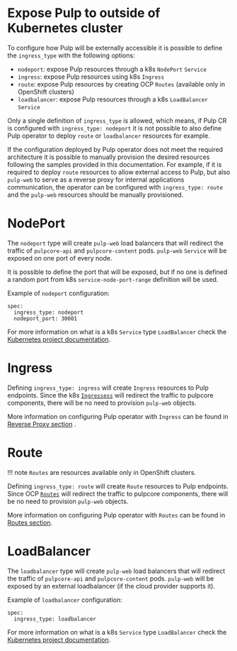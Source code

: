 # Expose Pulp to outside of Kubernetes cluster


To configure how Pulp will be externally accessible it is possible to define the `ingress_type` with
the following options:

* `nodeport`: expose Pulp resources through a k8s `NodePort` `Service`
* `ingress`: expose Pulp resources using k8s `Ingress`
* `route`: expose Pulp resources by creating OCP `Routes` (available only in OpenShift clusters)
* `loadbalancer`: expose Pulp resources through a k8s `LoadBalancer` `Service`

Only a single definition of `ingress_type` is allowed, which means, if Pulp CR is
configured with `ingress_type: nodeport` it is not possible to also define Pulp operator
to deploy `route` or `loadbalancer` resources for example.

If the configuration deployed by Pulp operator does not meet the required architecture
it is possible to manually provision the desired resources following the samples
provided in this documentation. For example, if it is required to deploy `route`
resources to allow external access to Pulp, but also `pulp-web` to serve as a reverse proxy
for internal applications communication, the operator can be configured with
`ingress_type: route` and the `pulp-web` resources should be manually provisioned.


# NodePort

The `nodeport` type will create `pulp-web` load balancers that will redirect the
traffic of `pulpcore-api` and `pulpcore-content` pods. `pulp-web` `Service` will be
exposed on one port of every node.

It is possible to define the port that will be exposed, but if no one is defined
a random port from k8s `service-node-port-range` definition will be used.

Example of `nodeport` configuration:
```
spec:
  ingress_type: nodeport
  nodeport_port: 30001
```

For more information on what is a k8s `Service` type `LoadBalancer` check the [Kubernetes project documentation](https://kubernetes.io/docs/concepts/services-networking/service/#type-nodeport).


# Ingress

Defining `ingress_type: ingress` will create `Ingress` resources to Pulp endpoints.
Since the k8s [`Ingressess`](https://kubernetes.io/docs/concepts/services-networking/ingress/) will redirect the traffic to pulpcore components, there
will be no need to provision `pulp-web` objects.

More information on configuring Pulp operator with `Ingress` can be found in [Reverse Proxy section](https://docs.pulpproject.org/pulp_operator/configuring/networking/reverse_proxy/) .


# Route


!!! note
    `Routes` are resources available only in OpenShift clusters.

Defining `ingress_type: route` will create `Route` resources to Pulp endpoints.
Since OCP [`Routes`](https://docs.openshift.com/container-platform/4.13/networking/routes/route-configuration.html) will redirect the traffic to pulpcore components, there
will be no need to provision `pulp-web` objects.

More information on configuring Pulp operator with `Routes` can be found in [Routes section](https://docs.pulpproject.org/pulp_operator/configuring/networking/routes/).


# LoadBalancer

The `loadbalancer` type will create `pulp-web` load balancers that will redirect the
traffic of `pulpcore-api` and `pulpcore-content` pods. `pulp-web` will be exposed
by an external loadbalancer (if the cloud provider supports it).

Example of `loadbalancer` configuration:
```
spec:
  ingress_type: loadbalancer
```

For more information on what is a k8s `Service` type `LoadBalancer` check the [Kubernetes project documentation](https://kubernetes.io/docs/concepts/services-networking/service/#loadbalancer).
